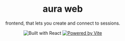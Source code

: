 <h1 align="center">aura web</h1>
<p align="center">frontend, that lets you create and connect to sessions.</p>

<div align="center" >

![Built with React](https://img.shields.io/badge/Built_with-React-047291?style=for-the-badge)
[![Powered by Vite](https://img.shields.io/badge/Powered_by-Vercel-black?style=for-the-badge)](https://deno.com/deploy)

</div>
